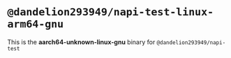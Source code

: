 # `@dandelion293949/napi-test-linux-arm64-gnu`

This is the **aarch64-unknown-linux-gnu** binary for `@dandelion293949/napi-test`
